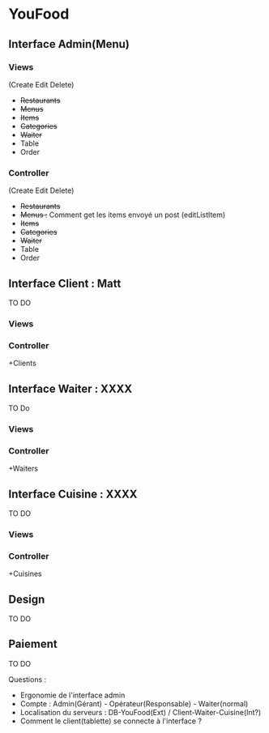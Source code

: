 YouFood
=======

## Interface Admin(Menu) ##
### Views ###
(Create Edit Delete)
+ <del>Restaurants</del>
+ <del>Menus</del>
+ <del>Items</del>
+ <del>Categories</del>
+ <del>Waiter</del>
+ Table
+ Order

### Controller ###
(Create Edit Delete)
+ <del>Restaurants</del>
+ <del>Menus :</del> Comment get les items envoyé un post (editListItem)
+ <del>Items</del>
+ <del>Categories</del>
+ <del>Waiter</del>
+ Table
+ Order

## Interface Client : Matt ##
TO DO
### Views ###
### Controller ###
+Clients

## Interface Waiter : XXXX ##
TO Do
### Views ###
### Controller ###
+Waiters

## Interface Cuisine : XXXX ##
TO DO
### Views ###
### Controller ###
+Cuisines

## Design ##
TO DO

## Paiement ##
TO DO

Questions :
+ Ergonomie de l'interface admin
+ Compte : Admin(Gérant) - Opérateur(Responsable) - Waiter(normal)
+ Localisation du serveurs : DB-YouFood(Ext) / Client-Waiter-Cuisine(Int?)
+ Comment le client(tablette) se connecte à l'interface ?


